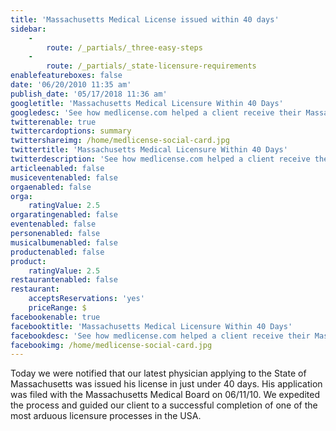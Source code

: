 ```yaml
---
title: 'Massachusetts Medical License issued within 40 days'
sidebar:
    -
        route: /_partials/_three-easy-steps
    -
        route: /_partials/_state-licensure-requirements
enablefeatureboxes: false
date: '06/20/2010 11:35 am'
publish_date: '05/17/2018 11:36 am'
googletitle: 'Massachusetts Medical Licensure Within 40 Days'
googledesc: 'See how medlicense.com helped a client receive their Massachusetts medical license in 40 days.'
twitterenable: true
twittercardoptions: summary
twittershareimg: /home/medlicense-social-card.jpg
twittertitle: 'Massachusetts Medical Licensure Within 40 Days'
twitterdescription: 'See how medlicense.com helped a client receive their Massachusetts medical license in 40 days.'
articleenabled: false
musiceventenabled: false
orgaenabled: false
orga:
    ratingValue: 2.5
orgaratingenabled: false
eventenabled: false
personenabled: false
musicalbumenabled: false
productenabled: false
product:
    ratingValue: 2.5
restaurantenabled: false
restaurant:
    acceptsReservations: 'yes'
    priceRange: $
facebookenable: true
facebooktitle: 'Massachusetts Medical Licensure Within 40 Days'
facebookdesc: 'See how medlicense.com helped a client receive their Massachusetts medical license in 40 days.'
facebookimg: /home/medlicense-social-card.jpg
---
```


<p>Today we were notified that our latest physician applying to the State of Massachusetts was issued his license in just under 40 days. His application was filed with the Massachusetts Medical Board on 06/11/10. We expedited the process and guided our client to a successful completion of one of the most arduous licensure processes in the USA.</p>